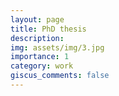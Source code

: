 ```yaml
---
layout: page
title: PhD thesis
description:
img: assets/img/3.jpg
importance: 1
category: work
giscus_comments: false
---
```


<a href="assets/pdf/dissertation-1.pdf"><i class="fa-solid fa-file-pdf"></i></a>
